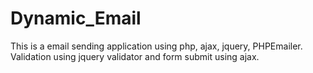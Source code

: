 # Dynamic_Email
This is a email sending application using php, ajax, jquery, PHPEmailer. Validation using jquery validator and form submit using ajax.
